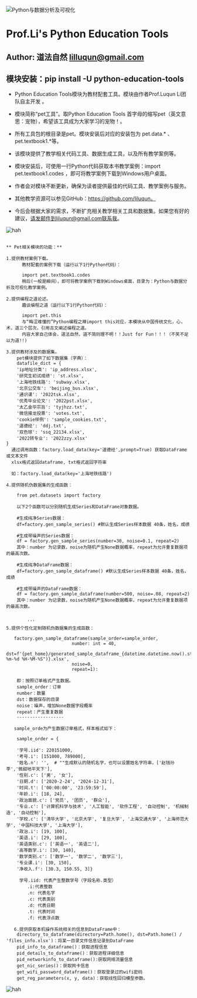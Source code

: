 ![Python与数据分析及可视化](https://imgservice.suning.cn/uimg1/b2c/image/gIH3lXgAHfqhSFy_QvLmpQ.jpg_800w_800h_4e)
# Prof.Li's Python Education Tools

## Author: 道法自然  lilluqun@gmail.com

## **模块安装：pip install -U python-education-tools**

* Python Education Tools模块为教材配套工具。模块由作者Prof.Luqun Li团队自主开发 。
* 模块简称“pet工具”。取Python Education Tools 首字母的缩写pet（英文意思：宠物），希望该工具成为大家学习的宠物！。
* 所有工具包的根目录是pet。模块安装后对应的安装包为 pet.data.* 、pet.textbook1.*等。
* 该模块提供了教学相关代码工具、数据生成工具，以及所有教学案例等。
* 模块安装后，可使用一行Python代码获取本书教学案例：import pet.textbook1.codes ，即可将教学案例下载到Windows用户桌面。
* 作者会对模块不断更新，确保为读者提供最佳的代码工具、教学案例与服务。
* 其他教学资源可以参见GitHub：https://github.com/liluqun。


* 今后会根据大家的需求，不断扩充相关教学相关工具和数据集。如果您有好的建议，请发邮件到liluqun@gmail.com联系我。

![hah](https://tse1-mm.cn.bing.net/th/id/OIP-C.1WzofyXU4XlVG1soFYMmpgHaEc?w=273&h=180&c=7&r=0&o=5&dpr=2&pid=1.7)

`````

** Pet相关模块的功能：**

1.提供教材案例下载。
      教材配套的案例下载（运行以下1行Python代码）：
 
      import pet.textbook1.codes
      稍后(一般是瞬间），即可将教学案例下载到Windows桌面，目录为：Python与数据分析及可视化教学案例。
  
2.提供编程之道论述。
      趣谈编程之道（运行以下1行Python代码）：
  
      import pet.this
      与“晦涩难懂的”Python编程之禅import this对应，本模块从中国传统文化，心，术，道三个层次，引用古文阐述编程之道。
      内容大家自己体会，道法自然，道不简则理不明！！Just for Fun！！！（不笑不足以为道!!)

3.提供教材涉及的数据集。
    pet模块提供了如下数据集（字典）：
    datafile_dict = {
    'ip地址分类': 'ip_address.xlsx',
    '研究生初试成绩': 'st.xlsx',
    '上海地铁线路': 'subway.xlsx',
    '北京公交车': 'beijing_bus.xlsx',
    '通识课': '2022tsk.xlsx',
    '优秀毕业论文': '2022pst.xlsx',
    '太乙金华宗旨': 'tyjhzz.txt',
    '微信接龙投票': 'votes.txt',
    'cookie样例': 'sample_cookies.txt',
    '道德经': 'ddj.txt',
    '双色球': 'ssq_22134.xlsx',
    '2022转专业': '2022zzy.xlsx'
}
  通过调用函数：factory.load_data(key='道德经',prompt=True) 获取DataFrame或文本文件
  xlsx格式返回dataframe, txt格式返回字符串
  
  如：factory.load_data(key='上海地铁线路')
  
4.提供随机伪数据集的生成函数：

    from pet.datasets import factory

    以下2个函数可以分别随机生成Series和DataFrame对象数据。
    
    #生成纯净Series数据：
    df=factory.gen_sample_series() #默认生成Series样本数据 40条，姓名，成绩
    
    #生成带噪声的Series数据：
    df = factory.gen_sample_series(number=30, noise=0.1, repeat=2)
    其中：number 为记录数，noise为随机产生None数据概率，repeat为允许重复数据项的最高次数。
    
    #生成纯净DataFrame数据：
    df=factory.gen_sample_dataframe() #默认生成Series样本数据 40条，姓名，成绩
    
    #生成带噪声的DataFrame数据：
    df = factory.gen_sample_dataframe(number=500, noise=.08, repeat=2)
    其中：number 为记录数，noise为随机产生None数据概率，repeat为允许重复数据项的最高次数。
    
    
        '''
5.提供个性化定制随机伪数据集的生成函数：

   factory.gen_sample_dataframe(sample_order=sample_order,
                         number: int = 40,
                         dst=f'{pet_home}/generated_sample_dataframe_{datetime.datetime.now().strftime("%Y-%m-%d %H-%M-%S")}.xlsx',
                         noise=0,
                         repeat=1):

    即：按照订单格式产生数据。
    sample_order：订单
    number：数量
    dst：数据保存的目录
    noise：噪声，增加None数据字段概率
    repeat：产生重复数据
    ------------------

   sample_orde为产生数据订单格式，样本格式如下：
   
    sample_order = {

    '学号.iid': 220151000,
    '考号.i': [151000, 789000],
    '姓名.n': '',  # ""生成默认的随机名字，也可以设置姓名字符串，['赵钱孙李','微甜地平天下'],
    '性别.c': ['男', '女'],
    '日期.d': ['2020-2-24', '2024-12-31'],
    '时间.t': ['00:00:00', '23:59:59'],
    '年龄.i': [18, 24],
    '政治面貌.c': ['党员', '团员', '群众'],
    '专业.c': ['计算机科学与技术', '人工智能', '软件工程', '自动控制', '机械制造', '自动控制'],
    '学校.c': ['清华大学', '北京大学', '复旦大学', '上海交通大学', '上海师范大学', '中国科技大学', '上海大学'],
    '政治.i': [19, 100],
    '英语.i': [29, 100],
    '英语类别.c': ['英语一', '英语二'],
    '高等数学.i': [30, 140],
    '数学类别.c': ['数学一', '数学二', '数学三'],
    '专业课.i': [30, 150],
    '净收入.f': [30.3, 150.55, 3]}
    
     学号.iid: 代表产生整数学号（字段名称.类型）
        .i:代表整数
        .n: 代表名字
        .c: 代表类别
        .d: 代表日期
        .t: 代表时间
        .f: 代表浮点数
        
   6.提供获取本机操作系统相关的信息到DataFrame中：
    directory_to_dataframe(directory=Path.home(), dst=Path.home() / 'files_info.xlsx')：将某一目录文件信息记录到DataFrame
    pid_info_to_dataframe()：获取进程信息
    pid_details_to_dataframe()：获取进程详细信息
    pid_networkinfo_to_dataframe():获取网络流量信息
    get_nic_series()：获取网卡信息
    get_wifi_password_dataframe()：获取登录过的wifi密码
    get_reg_parameters(x, y, data)：获取线性回归模型参数。

`````

![hah](https://pic.qtfm.cn/2018/07/26/partner_72d7e1f09c547f3659b373eff7ae1d4f.jpg!400)